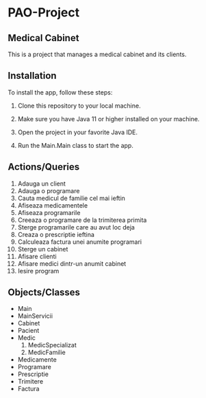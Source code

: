 # PAO-Project
## Medical Cabinet 
This is a project that manages a medical cabinet and its clients.

## Installation
To install the app, follow these steps:


1. Clone this repository to your local machine.

2. Make sure you have Java 11 or higher installed on your machine.

3. Open the project in your favorite Java IDE.

4. Run the Main.Main class to start the app.

## Actions/Queries

1. Adauga un client
2. Adauga o programare
3. Cauta medicul de familie cel mai ieftin
4. Afiseaza medicamentele
5. Afiseaza programarile
6. Creeaza o programare de la trimiterea primita
7. Sterge programarile care au avut loc deja
8. Creaza o prescriptie ieftina
9. Calculeaza factura unei anumite programari
10. Sterge un cabinet
11. Afisare clienti
12. Afisare medici dintr-un anumit cabinet
13. Iesire program

## Objects/Classes

- Main
- MainServicii
- Cabinet
- Pacient
- Medic
  1. MedicSpecializat
  2. MedicFamilie
- Medicamente
- Programare
- Prescriptie
- Trimitere
- Factura
